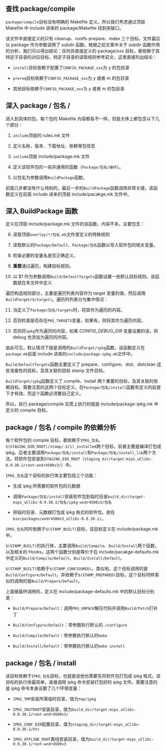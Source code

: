 ## 查找 package/compile

`package/compile`目标没有明确的 Makefile 定义。所以我们考虑通过顶层 Makefile 中 include 进来的 package/Makefile 找到突破口。

该文件中直接定义的只有 cleanup、rootfs-prepare、index 三个目标。文件最后以 package 作为参数调用了 subdir 函数。根据之前文章中关于 subdir 函数作用的分析，我们可以得出结论：任何非直接定义的 package/xxx 目标，都依赖于其特定子目录的对应目标。特定子目录的读取规则参考前文，这里直接列出结论：

- `install`目标依赖于配置了`CONFIG_PACKAGE_xxx`为 y 的包目录

- `prereq`目标依赖于`CONFIG_PACKAGE_xxx`为 y 或者 m 的包目录

- 其他目标依赖于`CONFIG_PACKAGE_xxx`为 y 或者 m 的包目录

## 深入 package / 包名 /

进入到具体的包，每个包的 Makefile 内容都各不一样。但是大体上都包含以下几个部分：

1. `include`顶层的 rules.mk 文件

2. 定义名称、版本、下载地址、依赖等包信息

3. `include`顶层 include/package.mk 文件

4. 定义该软件包的一些非通用的函数（`Package/包名/操作`）。

5. 以包名为参数调用`BuildPackage`函数。

前面几步都没有什么特别的，最后一步的`BuildPackage`函数调用非常关键。该函数定义在前面 include 进来的顶层 include/pacakge.mk 文件中。

## 深入 BuildPackage 函数

定义在顶层 include/package.mk 文件的该函数，内容不多。主要包含：

6. 读取顶层`overlay/*/包名.mk`文件里定义的特殊规则

7. 读取默认的`Package/Default`、`Package/包名`函数以导入软件包的相关变量。

8. 检查必要的变量名是否正确定义。

9. **重要**通过遍历，构建目标规则。

10. 以 $1 作为参数调用`Build/DefaultTargets`函数设置一些默认目标规则。该函数就在本文件中定义

遍历构造规则部分，主要是遍历列表内容作为 target 变量的值，然后调用`BuildTarget/$(target)`。遍历的列表分为集中情况：

11. 当定义了`Package/包名/targets`时，将其作为遍历的内容。

12. 否则检查是否存在`PKG_TARGETS`变量，如果有，则将其作为遍历内容。

13. 否则将`ipkg`作为遍历的内容，如果 *CONFIG_DEBUG_DIR* 变量设置的话，将 debug 也添加为遍历的内容。

由此可见，默认情况下就是调用的`BuildTarget/ipkg`函数，该函数定义在`package.mk`前面 include 进来的`include/package-ipkg.mk`文件中。

`Build/DefaultTargets`函数主要定义了 prepare、configure、dist、distclean 这些准备性的目标，及其关联的目标 stamp 文件目标。

`BuildTarget/ipkg`函数定义了 compile、install 两个重要的目标，及其关联的依赖目标。需要注意的这两个目标定义，在`Package/包名/install`函数有定义的前提下才有效。而这个函数必须要自己定义。

所以，执行 package/compile 实质上执行的就是 include/package-ipkg.mk 中定义的 compile 目标。

## package / 包名 / compile 的依赖分析

每个软件包的 compile 目标，都依赖于`IPKG_包名`、`$(STAGING_DIR_ROOT)/stamp/.$(1)_installed`两个目标。前者主要是编译打包成 ipkg。后者主要调用`Package/包名/install`和`Package/包名/install_lib`两个方法，将软件包安装到`STAGING_DIR_ROOT`（`staging_dir/target-mips_uClibc-0.9.30.1/root-wndr4500v3/`）中。

`IPKG_包名`这个目标的执行体主要包括三个功能：

- 生成 ipkg 所需要的软件包的元数据

- 调用`Package/包名/install`安装软件包到临时目录`build_dir/target-mips_uClibc-0.9.30.1/包名/ipkg-wndr4500v3/包名`

- 把临时目录、元数据打包成 ipkg 格式的软件包，放在`bin/packages/wndr4500v3_uClibc-0.9.30.1/`。

`IPKG_包名`同时依赖于`$(STAMP_BUILT)`目标，该目标定义在 include/package.mk 中。

`$(STAMP_BUILT)`的执行体，主要调用`Build/Compile`、`Build/Install`两个函数，以及相关的 Hooks。这两个函数分别是等价于在 include/pacakge-defaults.mk 中定义的`Build/Compile/Default`、`Build/Install/Default`。

`$(STAMP_BUILT)`依赖于`$(STAMP_CONFIGURED)`。类似地，这个目标调用的是`Build/Configure/Default`。并依赖于`$(STAMP_PREPARED)`目标，这个目标同样类似的调用的是`Build/Prepare/Default`。

上面被最终调用的，定义在 include/package-defaults.mk 中的默认目标分别是：

- `Build/Prepare/Default`：调用`PKG_UNPACK`解压代码并调用`Build/Patch`打补丁

- `Build/Configure/Default`：带参数执行默认的`./configure`

- `Build/Compile/Default`：带参数执行默认的`make`

- `Build/Install/Default`：带参数执行默认的`make install`

## package / 包名 / install

该目标依赖于`IPKG_包名`目标，也就是说他也需要先将软件包打包成 ipkg 格式。该目标的执行体最简单，直接调用 ipkg 命令安装打包好的 ipkg 文件。需要注意的是 ipkg 命令本身设置了几个环境变量：

- `IPKG_TMP`安装所需临时目录，值为`tmp/ipkg`

- `IPKG_INSTROOT`安装目录，值为`build_dir/target-mips_uClibc-0.9.30.1/root-wndr4500v3/`

- `IPKG_CONF_DIR`配置目录，值为`staging_dir/target-mips_uClibc-0.9.30.1/etc`

- `IPKG_OFFLINE_ROOT`离线安装目录，值为`build_dir/target-mips_uClibc-0.9.30.1/root-wndr4500v3`

